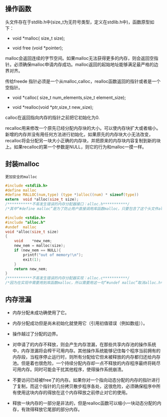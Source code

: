 ## 操作函数

头文件存在于stdlib.h中(size_t为无符号类型，定义在stdlib.h中)，函数原型如下：

+ void	*malloc( size_t size);

+ void	free (void *pointer);

malloc会返回连续的字节空间。如果malloc无法获得更多的内存，则会返回空指针。必须确保malloc申请内存成功。malloc返回的起始地址能够满足最严格的边界对齐。

传给freede 指针必须是一个从malloc,calloc，realloc函数返回的指针或者是一个空指针。

+ void	*calloc( size_t	num_elements,size_t	element_size);

+ void	*realloc(void	*ptr,size_t	new_size);

calloc在返回指向内存的指针之前把它初始化为0.

recalloc用来修改一个原先已经分配内存块的大小。可以使内存块扩大或者缩小。新增的内存并没有用任何方法进行初始化，如果原先的内存块大小无法改变，recalloc将会分配另一块大小正确的内存块，并把原来的内存块内容复制到新的块上。如果recalloc的第一个参数是NULL，则它的行为和malloc一摸一样。

## 封装malloc

`更加安全的malloc`

```c
#include <stdlib.h>
#define malloc 
#define MALLOC(num,type) (type *)alloc((num) * sizeof(type))
extern  void *alloc(size_t size);
/***********不易发生错误的内存分配器接口：alloc.h***********/
/*其中“#define malloc”是为了防止用户直接调用库函数malloc，只要包含了这个头文件alloc.h，就不能直接调用库函数malloc，而只能调用自定义函数MALLOC，如果用户要调用库函数malloc编译器会发生错误；*/
```

```c
#include <stdio.h>
#include "alloc.h"
#undef  malloc
void *alloc(size_t size)
{
    void    *new_nem;
    new_nem = malloc(size);
    if (new_nem == NULL){
        printf("out of memory!\n");
        exit(1);
    }
    return new_nem;
}
/***********不易发生错误的内存分配器实现：alloc.c***********/
/*因为在实现中需要用到库函数malloc，所以需要用这一句“#undef malloc”取消alloc.h中对malloc的宏定义。*/
```

## 内存泄漏

+ 内存分配未成功确使用了它。
+ 内存分配成功但是尚未初始化就使用它（引用初值错误（例如数组））。
+ 操作越过了分配的边界。
+ 对申请了的内存不释放，则会产生内存泄漏，在那些共享内存池的操作系统中，内存泄漏将会榨干可用内存。其他操作系统能够记住每个程序当前拥有的内存段，当程序停止运行时，则所有分配给它但未被释放的内存都归还给内存池。但是着也很危险，一个持续分配内存却一点不释放的内存程序最终将耗尽可用内存。同时可能会干扰其他程序，使得操作系统崩溃。
+ 不要访问已经被free了的内存。如果你对一个指向动态分配的内存的指针进行了复制，而这个指针的几份拷贝散步程序各处，这很危险，必须确保程序中所有使用这块内存的得放在这个内存释放之前停止对它的使用。

+ 释放一块内存的一部分是非法的，但是realloc函数可以缩小一块动态分配的内存，有效得释放它尾部的部分内存。

  